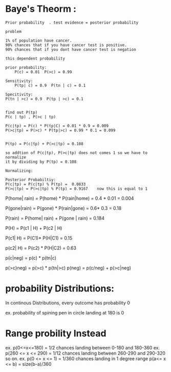



# Baye's Theorm :

    Prior probability  . test evidence = posterior probability

    problem

    1% of population have cancer.
    90% chances that if you have cancer test is positive.
    90% chances that if you dont have cancer test is negation

    this dependent probability

    prior probability:
        P(c) = 0.01  P(>c) = 0.99

    Sensitivity:
        P(tp| c) = 0.9  P(tn | c) = 0.1

    Specitivity:
    P(tn | >c) = 0.9  P(tp | >c) = 0.1


    find out P(tp)
    P(c | tp) , P(>c | tp)

    P(c|tp) = P(c) * P(tp|C) = 0.01 * 0.9 = 0.009
    P(>c|tp) = P(>c) * P(tp|>c) = 0.99 * 0.1 = 0.099


    P(tp) = P(c|tp) + P(>c|tp) = 0.108

    so addtion of P(c|tp), P(>c|tp) does not comes 1 so we have to normalize
    it by dividing by P(tp) = 0.108

    Normalizing:

    Posterior Probabiltiy:
    P(c|tp) = P(c|tp) % P(tp) =  0.0833
    P(>c|tp) = P(>c|tp) % P(tp) = 0.9167    now this is equal to 1




P(home| rain) = P(home) * P(rain|home)  = 0.4 * 0.01 = 0.004

P(gone|rain)  = P(gone) * P(rain|gone) = 0.6* 0.3 = 0.18

P(rain)  = P(home| rain) + P(gone | rain) =  0.184



P(H) = P(c1 | H) + P(c2 | H)

P(c1| H) = P(C1)* P(H|C1) = 0.15

p(c2| H) = P(c2) * P(H|C2) = 0.63



p(c|neg)  = p(c) * p(tn|c)

p(>c}neg) = p(>c) * p(tn|>c)
p(neg) = p(c/neg) + p(>c|neg)



# probability Distributions:

In continous Distributions, every outcome has probability 0

ex. probability of spining pen in circle landing at 180 is 0


# Range probility Instead

ex. p(0<=x<=180) = 1/2 chances landing between 0-180 and 180-360
ex. p(260 <= x <= 290) = 1/12 chances landing between 260-290 and 290-320 so on.
ex. p(0 <= x <= 1) = 1/360 chances landing in 1 degree range
p(a<= x <= b) = size(b-a)/360

